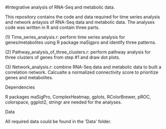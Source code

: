 #Integrative analysis of RNA-Seq and metabolic data.

This repository contains the code and data required for time series analysis and network anlaysis of RNA-Seq data and metabolic data. The analyses code was written in R and contain three parts.

(1) Time_series_analysis.r: perform time series analysis for genes/metabolites using R package maSigpro and identify three patterns.

(2) Pathway_analysis_of_three_clusters.r: perform pathway analysis for three clusters of genes from step #1 and draw dot plots.

(3) Network_analysis.r: combine RNA-Seq data and metabolic data to built a correlation network. Calcualte a normalized connectivity score to prioritize genes and metabolites.


Dependencies

R packages maSigPro, ComplexHeatmap, gplots, RColorBrewer, pROC, colorspace, ggplot2, stringr are needed for the analyses.


Data

All required data could be found in the 'Data' folder.
